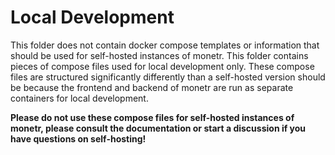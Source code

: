 # Local Development

This folder does not contain docker compose templates or information that should be used for self-hosted instances of
monetr. This folder contains pieces of compose files used for local development only. These compose files are structured
significantly differently than a self-hosted version should be because the frontend and backend of monetr are run as
separate containers for local development.

**Please do not use these compose files for self-hosted instances of monetr, please consult the documentation or start a
discussion if you have questions on self-hosting!**
